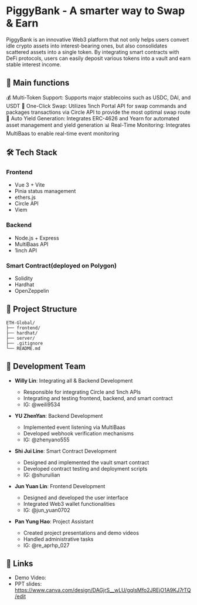 # PiggyBank - A smarter way to Swap & Earn

PiggyBank is an innovative Web3 platform that not only helps users convert idle crypto assets into interest-bearing ones, but also consolidates scattered assets into a single token.
By integrating smart contracts with DeFi protocols, users can easily deposit various tokens into a vault and earn stable interest income.

## 🌟 Main functions

💰 Multi-Token Support: Supports major stablecoins such as USDC, DAI, and USDT
🔄 One-Click Swap: Utilizes 1inch Portal API for swap commands and packages transactions via Circle API to provide the most optimal swap route
💸 Auto Yield Generation: Integrates ERC-4626 and Yearn for automated asset management and yield generation
📊 Real-Time Monitoring: Integrates MultiBaas to enable real-time event monitoring

## 🛠 Tech Stack

### Frontend
- Vue 3 + Vite
- Pinia status management
- ethers.js
- Circle API
- Viem

### Backend
- Node.js + Express
- MultiBaas API
- 1inch API

### Smart Contract(deployed on Polygon)
- Solidity
- Hardhat
- OpenZeppelin

## 📁 Project Structure

```
ETH-Global/
├── frontend/          
├── hardhat/           
├── server/          
├── .gitignore
└── README.md
```

## 👥 Development Team

- **Willy Lin**: Integrating all & Backend Development
  - Responsible for integrating Circle and 1inch APIs
  - Integrating and testing frontend, backend, and smart contract
  - IG: @weili9534

- **YU ZhenYan**: Backend Development
  - Implemented event listening via MultiBaas
  - Developed webhook verification mechanisms
  - IG: @zhenyano555

- **Shi Jui Line**: Smart Contract Development
  - Designed and implemented the vault smart contract
  - Developed contract testing and deployment scripts
  - IG: @shuruilian

- **Jun Yuan Lin**: Frontend Development
  - Designed and developed the user interface
  - Integrated Web3 wallet functionalities
  - IG: @jun_yuan0702

- **Pan Yung Hao**: Project Assistant
  - Created project presentations and demo videos
  - Handled administrative tasks
  - IG: @re_aprhp_027

## 🔗 Links
- Demo Video:
- PPT slides: https://www.canva.com/design/DAGjrS__wLU/gqIsMfo2JREjO1A9KJ7rTQ/edit
